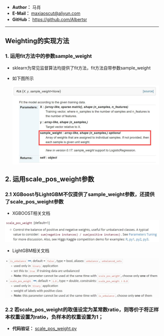 - **Author：** 马肖
- **E-Mail：** maxiaoscut@aliyun.com
- **GitHub：**  https://github.com/Albertsr

---

## Weighting的实现方法
### 1. 运用fit方法中的参数sample_weight
- sklearn为常见监督算法均提供了fit方法，fit方法自带参数sample_weight
- 如下图所示

  ![Weighting_fit](https://github.com/Albertsr/Class-Imbalance/blob/master/3.%20Weighting/Pics/Weighting_fit.jpg)

## 2. 运用scale_pos_weight参数
### 2.1 XGBoost与LightGBM不仅提供了sample_weight参数，还提供了scale_pos_weight参数
- XGBOOST相关文档

![xgb-scale](https://github.com/Albertsr/Class-Imbalance/blob/master/3.%20Weighting/Pics/xgb-scale.jpg)

- LightGBM相关文档

![lgb scale_pos](https://github.com/Albertsr/Class-Imbalance/blob/master/3.%20Weighting/Pics/lgb%20scale_pos.jpg)

### 2.2 若scale_pos_weight的取值设定为某常数ratio，则等价于将正样本权重设置为ratio，负样本的权重设置为1；

- **代码验证：** [scale_pos_weight.py](https://github.com/Albertsr/Class-Imbalance/blob/master/3.%20Weighting/scale_pos_weight.py)
